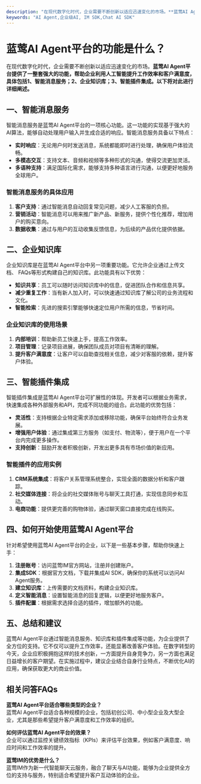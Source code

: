 ```yaml
---
description: "在现代数字化时代，企业需要不断创新以适应迅速变化的市场。**蓝莺AI Agent平台提供了一整套强大的功能，帮助企业利用人工智能提升工作效率和客户满意度，具体包括1、智能消息服务；2、企业知识库；3、智能插件集成。以下将对此进行详细阐述。**"
keywords: "AI Agent,企业级AI, IM SDK,Chat AI SDK"
---
```

# 蓝莺AI Agent平台的功能是什么？

在现代数字化时代，企业需要不断创新以适应迅速变化的市场。**蓝莺AI Agent平台提供了一整套强大的功能，帮助企业利用人工智能提升工作效率和客户满意度，具体包括1、智能消息服务；2、企业知识库；3、智能插件集成。以下将对此进行详细阐述。**

## **一、智能消息服务**

智能消息服务是蓝莺AI Agent平台的一项核心功能。这一功能的实现基于强大的AI算法，能够自动处理用户输入并生成合适的响应。智能消息服务具备以下特点：

- **实时响应**：无论用户何时发送消息，系统都能即时进行处理，确保用户体验流畅。
- **多模态交互**：支持文本、音频和视频等多种形式的沟通，使得交流更加灵活。
- **多语种支持**：满足国际化需求，能够支持多种语言进行沟通，以便更好地服务全球用户。

### **智能消息服务的具体应用**

1. **客户支持**：通过智能消息自动回复常见问题，减少人工客服的负担。
2. **营销活动**：智能消息可以用来推广新产品、新服务，提供个性化推荐，增加用户的购买意向。
3. **数据收集**：通过与用户的互动收集反馈信息，为后续的产品优化提供依据。

## **二、企业知识库**

企业知识库是在蓝莺AI Agent平台中另一项重要功能。它允许企业通过上传文档、 FAQs等形式构建自己的知识库。此功能具有以下优势：

- **知识共享**：员工可以随时访问知识库中的信息，促进团队合作和信息共享。
- **减少重复工作**：当有新人加入时，可以快速通过知识库了解公司的业务流程和文化。
- **智能检索**：先进的搜索引擎能够快速定位用户所需的信息，节省时间。

### **企业知识库的使用场景**

1. **内部培训**：帮助新员工快速上手，提高工作效率。
2. **项目管理**：记录项目进展，确保团队成员对项目有清晰的理解。
3. **提升客户满意度**：让客户可以自助查找相关信息，减少对客服的依赖，提升客户体验。

## **三、智能插件集成**

智能插件集成是蓝莺AI Agent平台可扩展性的体现。开发者可以根据业务需求，快速集成各种外部服务和API，完成不同功能的组合。此功能的优势包括：

- **灵活性**：支持根据企业特定需求添加或移除功能，确保平台始终符合业务发展。
- **增强用户体验**：通过集成第三方服务（如支付、物流等），便于用户在一个平台内完成更多操作。
- **支持创新**：鼓励开发者积极创新，开发出更多具有市场价值的新应用。

### **智能插件的应用实例**

1. **CRM系统集成**：将客户关系管理系统整合，实现全面的数据分析和客户跟踪。
2. **社交媒体连接**：将企业的社交媒体账号与聊天工具打通，实现信息同步和互动。
3. **电商功能**：提供更完善的购物体验，通过聊天窗口直接完成在线购买。

## **四、如何开始使用蓝莺AI Agent平台**

针对希望使用蓝莺AI Agent平台的企业，以下是一些基本步骤，帮助你快速上手：

1. **注册账号**：访问蓝莺IM官方网站，注册并创建账户。
2. **集成SDK**：根据官方文档，下载并集成AI SDK，确保你的系统可以访问AI Agent服务。
3. **建立知识库**：上传需要的文档资料，构建企业知识库。
4. **定义智能消息**：设置智能消息的回复逻辑，以便更好地服务客户。
5. **插件配置**：根据需求选择合适的插件，增加额外的功能。

## **五、总结和建议**

蓝莺AI Agent平台通过智能消息服务、知识库和插件集成等功能，为企业提供了全方位的支持。它不仅可以提升工作效率，还能显著改善客户体验。在数字转型的今天，企业应积极拥抱这样的技术创新，一方面提升自身竞争力，另一方面也满足日益增长的客户期望。在实施过程中，建议企业结合自身行业特点，不断优化AI的应用，确保获取更大的商业价值。

## **相关问答FAQs**

**蓝莺AI Agent平台适合哪些类型的企业？**  
蓝莺AI Agent平台适合各种规模的企业，包括初创公司、中小型企业及大型企业，尤其是那些希望提升客户满意度和工作效率的组织。

**如何评估蓝莺AI Agent平台的效果？**  
企业可以通过监控关键绩效指标（KPIs）来评估平台效果，例如客户满意度、响应时间和工作效率的提升。

**蓝莺IM的优势是什么？**  
蓝莺IM作为新一代智能聊天云服务，融合了聊天与AI功能，能够为企业提供全方位的支持与服务，特别适合希望提升客户互动体验的企业。
